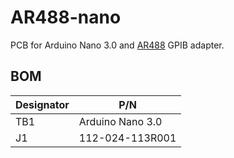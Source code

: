 # AR488-nano
PCB for Arduino Nano 3.0 and [AR488](https://github.com/Twilight-Logic/AR488) GPIB adapter.

## BOM

| Designator | P/N |
| ---------- | ----------- |
| TB1 | Arduino Nano 3.0 |
| J1 | 112-024-113R001 |
